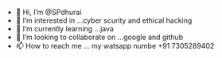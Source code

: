 - 👋 Hi, I’m @SPdhurai
- 👀 I’m interested in ...cyber scurity and ethical hacking
- 🌱 I’m currently learning ...java
- 💞️ I’m looking to collaborate on ...google and github
- 📫 How to reach me ... my watsapp numbe +91 7305289402

<!---
SPdhurai/SPdhurai is a ✨ special ✨ repository because its `README.md` (this file) appears on your GitHub profile.
You can click the Preview link to take a look at your changes.
--->
